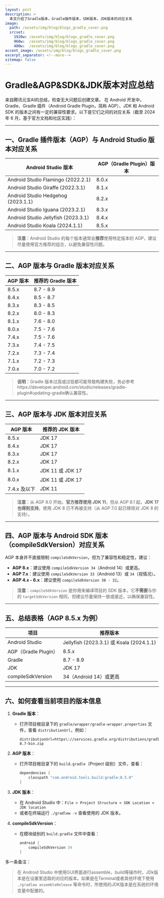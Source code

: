 ```yaml
---
layout: post
description: > 
  本文介绍了Gradle版本，Gradle插件版本，SDK版本，JDK版本的对应关系
image: 
  path: /assets/img/blog/blogs_gradle_cover.png
  srcset: 
    1920w: /assets/img/blog/blogs_gradle_cover.png
    960w:  /assets/img/blog/blogs_gradle_cover.png
    480w:  /assets/img/blog/blogs_gradle_cover.png
accent_image: /assets/img/blog/blogs_gradle_cover.png
excerpt_separator: <!--more-->
sitemap: false
---
```

# Gradle&AGP&SDK&JDK版本对应总结
来自腾讯元宝AI的总结，检查无大问题后创建文章。
在 Android 开发中，Gradle、Gradle 插件（Android Gradle Plugin，简称 AGP）、JDK 和 Android SDK 的版本之间有一定的兼容性要求。以下是它们之间的对应关系（截至 2024 年 6 月，基于官方文档和社区实践）：

---

## 一、Gradle 插件版本（AGP）与 Android Studio 版本对应关系

| Android Studio 版本 | AGP（Gradle Plugin）版本 |
|---------------------|--------------------------|
| Android Studio Flamingo (2022.2.1) | 8.0.x |
| Android Studio Giraffe (2022.3.1) | 8.1.x |
| Android Studio Hedgehog (2023.1.1) | 8.2.x |
| Android Studio Iguana (2023.2.1) | 8.3.x |
| Android Studio Jellyfish (2023.3.1) | 8.4.x |
| Android Studio Koala (2024.1.1) | 8.5.x |

> **注意**：Android Studio 的每个版本通常会**推荐**使用特定版本的 AGP，建议尽量使用官方推荐的组合，以避免兼容性问题。

---

## 二、AGP 版本与 Gradle 版本对应关系

| AGP 版本 | 推荐的 Gradle 版本 |
|----------|---------------------|
| 8.5.x    | 8.7 - 8.9           |
| 8.4.x    | 8.5 - 8.7           |
| 8.3.x    | 8.3 - 8.5           |
| 8.2.x    | 8.0 - 8.3           |
| 8.1.x    | 7.6 - 8.0           |
| 8.0.x    | 7.5 - 7.6           |
| 7.4.x    | 7.5 - 7.6           |
| 7.3.x    | 7.4 - 7.5           |
| 7.2.x    | 7.3 - 7.4           |
| 7.1.x    | 7.2 - 7.3           |
| 7.0.x    | 7.0 - 7.2           |

> **说明**：Gradle 版本过高或过低都可能导致构建失败，务必参考https://developer.android.com/studio/releases/gradle-plugin#updating-gradle确认兼容性。

---

## 三、AGP 版本与 JDK 版本对应关系

| AGP 版本 | 推荐的 JDK 版本 |
|----------|------------------|
| 8.5.x    | JDK 17           |
| 8.4.x    | JDK 17           |
| 8.3.x    | JDK 17           |
| 8.2.x    | JDK 17           |
| 8.1.x    | JDK 11 或 JDK 17 |
| 8.0.x    | JDK 11 或 JDK 17 |
| 7.4.x 及以下 | JDK 11         |

> **注意**：从 AGP 8.0 开始，**官方推荐使用 JDK 11**，但从 AGP 8.1 起，**JDK 17 也得到支持**。使用 JDK 8 已不再被支持（从 AGP 7.0 起已移除对 JDK 8 的支持）。

---

## 四、AGP 版本与 Android SDK 版本（compileSdkVersion）对应关系

AGP 本身并不直接限制 `compileSdkVersion`，但为了兼容性和稳定性，建议：

- **AGP 8.x**：建议使用 `compileSdkVersion 34`（Android 14）或更高。
- **AGP 7.x**：建议使用 `compileSdkVersion 33`（Android 13）或 `34`（视情况）。
- **AGP 4.x - 6.x**：建议使用 `compileSdkVersion 30 - 32`。

> **注意**：`compileSdkVersion` 是你用来编译项目的 SDK 版本，它**不需要**与你的 `targetSdkVersion` 相同，但建议尽量保持一致或接近，以确保兼容性。

---

## 五、总结表格（AGP 8.5.x 为例）

| 项目 | 推荐版本 |
|------|----------|
| Android Studio | Jellyfish (2023.3.1) 或 Koala (2024.1.1) |
| AGP（Gradle Plugin） | 8.5.x |
| Gradle | 8.7 - 8.9 |
| JDK | JDK 17 |
| compileSdkVersion | 34（Android 14）或更高 |

---

## 六、如何查看当前项目的版本信息

1. **Gradle 版本**：
   - 打开项目根目录下的 `gradle/wrapper/gradle-wrapper.properties` 文件，查看 `distributionUrl`，例如：
     ```
     distributionUrl=https\://services.gradle.org/distributions/gradle-8.7-bin.zip
     ```

2. **AGP 版本**：
   - 打开项目根目录下的 `build.gradle`（Project 级别）文件，查看：
     ```groovy
     dependencies {
         classpath "com.android.tools.build:gradle:8.5.0"
     }
     ```

3. **JDK 版本**：
   - 在 Android Studio 中：`File > Project Structure > SDK Location > JDK location`
   - 或者在终端运行 `./gradlew -v` 查看使用的 JDK 版本。

4. **compileSdkVersion**：
   - 在模块级别的 `build.gradle` 文件中查看：
     ```groovy
     android {
         compileSdkVersion 34
     }
     ```

多一条备注：

> 在 Android Studio 中使用GUI界面进行assemble，build等操作时，JDk版本是在设置里选取的对应的版本。如果是在Terminal或者其他环境下使用 `./gradlew assembleRelease` 等命令时，所使用的JDK版本是在系统的环境变量中配置的。
